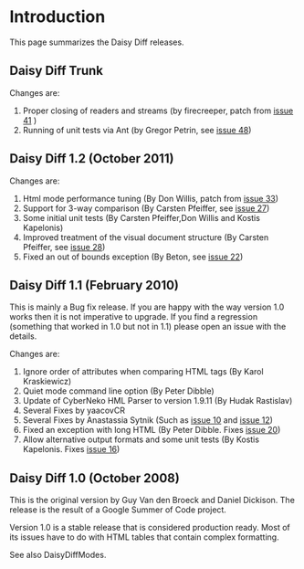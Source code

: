 # Introduction #

This page summarizes the Daisy Diff releases.

## Daisy Diff Trunk ##

Changes are:

  1. Proper closing of readers and streams (by firecreeper, patch from  [issue 41](https://code.google.com/p/daisydiff/issues/detail?id=41) )
  1. Running of unit tests via Ant (by Gregor Petrin, see [issue 48](https://code.google.com/p/daisydiff/issues/detail?id=48))



## Daisy Diff 1.2 (October 2011) ##

Changes are:

  1. Html mode performance tuning (By Don Willis, patch from [issue 33](https://code.google.com/p/daisydiff/issues/detail?id=33))
  1. Support for 3-way comparison (By Carsten Pfeiffer, see [issue 27](https://code.google.com/p/daisydiff/issues/detail?id=27))
  1. Some initial unit tests (By Carsten Pfeiffer,Don Willis and Kostis Kapelonis)
  1. Improved treatment of the visual document structure (By Carsten Pfeiffer, see [issue 28](https://code.google.com/p/daisydiff/issues/detail?id=28))
  1. Fixed an out of bounds exception (By Beton, see [issue 22](https://code.google.com/p/daisydiff/issues/detail?id=22))

## Daisy Diff 1.1 (February 2010) ##

This is mainly a Bug fix release. If you are happy with the way version 1.0 works
then it is not imperative to upgrade. If you find a regression (something that worked
in 1.0 but not in 1.1) please open an issue with the details.

Changes are:

  1. Ignore order of attributes when comparing HTML tags (By Karol Kraskiewicz)
  1. Quiet mode command line option (By Peter Dibble)
  1. Update of CyberNeko HML Parser to version 1.9.11 (By Hudak Rastislav)
  1. Several Fixes by yaacovCR
  1. Several Fixes by Anastassia Sytnik (Such as [issue 10](https://code.google.com/p/daisydiff/issues/detail?id=10) and [issue 12](https://code.google.com/p/daisydiff/issues/detail?id=12))
  1. Fixed an exception with long HTML (By Peter Dibble. Fixes [issue 20](https://code.google.com/p/daisydiff/issues/detail?id=20))
  1. Allow alternative output formats and some unit tests (By Kostis Kapelonis. Fixes [issue 16](https://code.google.com/p/daisydiff/issues/detail?id=16))

## Daisy Diff 1.0 (October 2008) ##

This is the original version by Guy Van den Broeck and Daniel Dickison. The release
is the result of a Google Summer of Code project.

Version 1.0 is a stable release that is considered production ready. Most of its issues
have to do with HTML tables that contain complex formatting.

See also DaisyDiffModes.